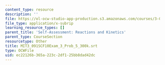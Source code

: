 ```yaml
---
content_type: resource
description: ''
file: https://ol-ocw-studio-app-production.s3.amazonaws.com/courses/3-091sc-introduction-to-solid-state-chemistry-fall-2010/ec22126b365a223c2df125bb8dad42dc_MIT3_091SCF10Exam_3_Prob_5_300k.srt
file_type: application/x-subrip
learning_resource_types: []
parent_title: 'Self-Assessment: Reactions and Kinetics'
parent_type: CourseSection
resourcetype: Other
title: MIT3_091SCF10Exam_3_Prob_5_300k.srt
type: OCWFile
uid: ec22126b-365a-223c-2df1-25bb8dad42dc
---
```

